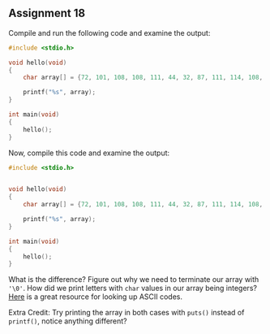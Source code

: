 ## Assignment 18
Compile and run the following code and examine the output:

```c
#include <stdio.h>

void hello(void)
{
	char array[] = {72, 101, 108, 108, 111, 44, 32, 87, 111, 114, 108, 100, 33};

	printf("%s", array);
}

int main(void) 
{
	hello();
}
```

Now, compile this code and examine the output:

```c
#include <stdio.h>


void hello(void)
{
	char array[] = {72, 101, 108, 108, 111, 44, 32, 87, 111, 114, 108, 100, 33, '\0'};

	printf("%s", array);
}

int main(void) 
{
	hello();
}
```

What is the difference? Figure out why we need to terminate our array with `'\0'`. How did we print letters with `char` values in our array being integers? [Here](https://www.ascii-code.com/) is a great resource for looking up ASCII codes. 

Extra Credit: Try printing the array in both cases with `puts()` instead of `printf()`, notice anything different? 